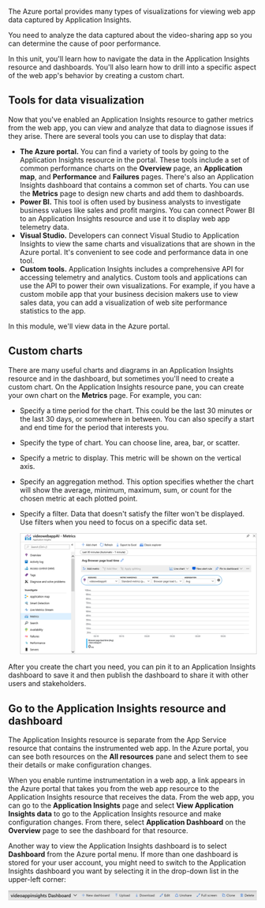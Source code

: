 The Azure portal provides many types of visualizations for viewing web app data captured by Application Insights.

You need to analyze the data captured about the video-sharing app so you can determine the cause of poor performance.

In this unit, you'll learn how to navigate the data in the Application Insights resource and dashboards. You'll also learn how to drill into a specific aspect of the web app's behavior by creating a custom chart.

## Tools for data visualization

Now that you've enabled an Application Insights resource to gather metrics from the web app, you can view and analyze that data to diagnose issues if they arise. There are several tools you can use to display that data:

- **The Azure portal.** You can find a variety of tools by going to the Application Insights resource in the portal. These tools include a set of common performance charts on the **Overview** page, an **Application map**, and **Performance** and **Failures** pages. There's also an Application Insights dashboard that contains a common set of charts. You can use the **Metrics** page to design new charts and add them to dashboards.
- **Power BI.** This tool is often used by business analysts to investigate business values like sales and profit margins. You can connect Power BI to an Application Insights resource and use it to display web app telemetry data.
- **Visual Studio.** Developers can connect Visual Studio to Application Insights to view the same charts and visualizations that are shown in the Azure portal. It's convenient to see code and performance data in one tool.
- **Custom tools.** Application Insights includes a comprehensive API for accessing telemetry and analytics. Custom tools and applications can use the API to power their own visualizations. For example, if you have a custom mobile app that your business decision makers use to view sales data, you can add a visualization of web site performance statistics to the app.

In this module, we'll view data in the Azure portal.

## Custom charts

There are many useful charts and diagrams in an Application Insights resource and in the dashboard, but sometimes you'll need to create a custom chart. On the Application Insights resource pane, you can create your own chart on the **Metrics** page. For example, you can:

- Specify a time period for the chart. This could be the last 30 minutes or the last 30 days, or somewhere in between. You can also specify a start and end time for the period that interests you.
- Specify the type of chart. You can choose line, area, bar, or scatter.
- Specify a metric to display. This metric will be shown on the vertical axis.
- Specify an aggregation method. This option specifies whether the chart will show the average, minimum, maximum, sum, or count for the chosen metric at each plotted point.
- Specify a filter. Data that doesn't satisfy the filter won't be displayed. Use filters when you need to focus on a specific data set.

   ![Screenshot of the Application Insights Metrics pane with a callout highlighting the details required to add a new metric.](../media/4-custom-chart-creation.png)

After you create the chart you need, you can pin it to an Application Insights dashboard to save it and then publish the dashboard to share it with other users and stakeholders.

## Go to the Application Insights resource and dashboard

The Application Insights resource is separate from the App Service resource that contains the instrumented web app. In the Azure portal, you can see both resources on the **All resources** pane and select them to see their details or make configuration changes.

When you enable runtime instrumentation in a web app, a link appears in the Azure portal that takes you from the web app resource to the Application Insights resource that receives the data. From the web app, you can go to the **Application Insights** page and select **View Application Insights data** to go to the Application Insights resource and make configuration changes. From there, select **Application Dashboard** on the **Overview** page to see the dashboard for that resource.

Another way to view the Application Insights dashboard is to select **Dashboard** from the Azure portal menu. If more than one dashboard is stored for your user account, you might need to switch to the Application Insights dashboard you want by selecting it in the drop-down list in the upper-left corner:

![Screenshot of the dashboard toolbar for Application Insights.](../media/4-selecting-a-dashboard.png)